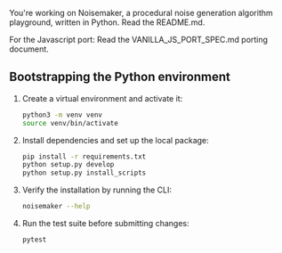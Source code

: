 You're working on Noisemaker, a procedural noise generation algorithm playground, written in Python. Read the README.md.

For the Javascript port: Read the VANILLA_JS_PORT_SPEC.md porting document.

## Bootstrapping the Python environment

1. Create a virtual environment and activate it:

   ```bash
   python3 -m venv venv
   source venv/bin/activate
   ```

2. Install dependencies and set up the local package:

   ```bash
   pip install -r requirements.txt
   python setup.py develop
   python setup.py install_scripts
   ```

3. Verify the installation by running the CLI:

   ```bash
   noisemaker --help
   ```

4. Run the test suite before submitting changes:

   ```bash
   pytest
   ```
